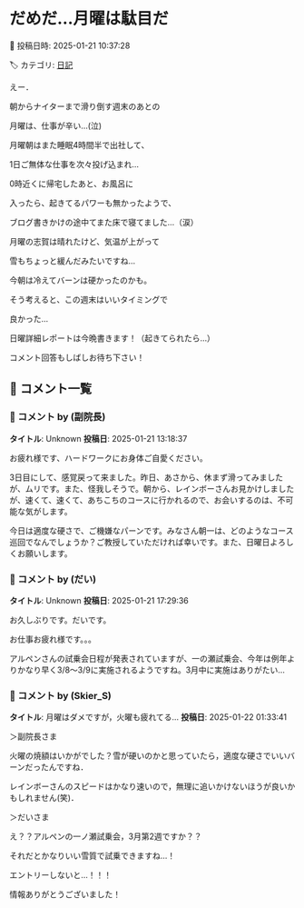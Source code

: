 # だめだ…月曜は駄目だ

📅 投稿日時: 2025-01-21 10:37:28

🏷️ カテゴリ: [日記](cc4b5682fb7b8b144980957a978653fb0.md)

えー．


朝からナイターまで滑り倒す週末のあとの


月曜は、仕事が辛い…(泣)





月曜朝はまた睡眠4時間半で出社して、


1日ご無体な仕事を次々投げ込まれ…


0時近くに帰宅したあと、お風呂に


入ったら、起きてるパワーも無かったようで、


ブログ書きかけの途中てまた床で寝てました…（涙）





月曜の志賀は晴れたけど、気温が上がって


雪もちょっと緩んだみたいですね…


今朝は冷えてバーンは硬かったのかも。


そう考えると、この週末はいいタイミングで


良かった…





日曜詳細レポートは今晩書きます！（起きてられたら…）


コメント回答もしばしお待ち下さい！

## 💬 コメント一覧

### 💬 コメント by (副院長)
**タイトル**: Unknown
**投稿日**: 2025-01-21 13:18:37

お疲れ様です、ハードワークにお身体ご自愛ください。

3日目にして、感覚戻って来ました。昨日、あさから、休まず滑ってみましたが、ムリです。また、怪我しそうで。朝から、レインボーさんお見かけしましたが、速くて、速くて、あちこちのコースに行かれるので、お会いするのは、不可能な気がします。

今日は適度な硬さで、ご機嫌なパーンです。みなさん朝一は、どのようなコース巡回でなんでしょうか？ご教授していただければ幸いです。また、日曜日よろしくお願いします。

### 💬 コメント by (だい)
**タイトル**: Unknown
**投稿日**: 2025-01-21 17:29:36

お久しぶりです。だいです。



お仕事お疲れ様です。。。

アルペンさんの試乗会日程が発表されていますが、一の瀬試乗会、今年は例年よりかなり早く3/8〜3/9に実施されるようですね。3月中に実施はありがたい…

### 💬 コメント by (Skier_S)
**タイトル**: 月曜はダメですが，火曜も疲れてる…
**投稿日**: 2025-01-22 01:33:41

＞副院長さま

火曜の焼額はいかがでした？雪が硬いのかと思っていたら，適度な硬さでいいバーンだったんですね．

レインボーさんのスピードはかなり速いので，無理に追いかけないほうが良いかもしれません(笑)．



＞だいさま

え？？アルペンの一ノ瀬試乗会，3月第2週ですか？？

それだとかなりいい雪質で試乗できますね…！

エントリーしないと…！！！

情報ありがとうございました！

